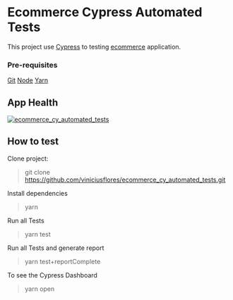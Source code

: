 # Ecommerce Cypress Automated Tests

This project use [Cypress](https://cypress.io/) to testing [ecommerce](http://automationpractice.com/index.php) application.

### Pre-requisites

[Git](https://git-scm.com/)
[Node](https://nodejs.org/en/)
[Yarn](https://yarnpkg.com/)

## App Health

[![ecommerce_cy_automated_tests](https://img.shields.io/endpoint?url=https://dashboard.cypress.io/badge/simple/xefqmu/main&style=flat&logo=cypress)](https://dashboard.cypress.io/projects/xefqmu/runs)

## How to test

Clone project:
> git clone <https://github.com/viniciusflores/ecommerce_cy_automated_tests.git>

Install dependencies
> yarn

Run all Tests
> yarn test

Run all Tests and generate report
> yarn test+reportComplete

To see the Cypress Dashboard
> yarn open
